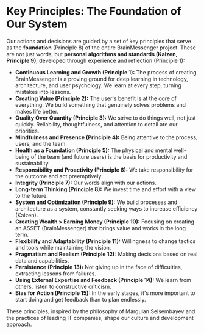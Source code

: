# Key Principles: The Foundation of Our System

Our actions and decisions are guided by a set of key principles that serve as the **foundation** (Principle 8) of the entire BrainMessenger project. These are not just words, but **personal algorithms and standards (Kaizen, Principle 9)**, developed through experience and reflection (Principle 1):

*   **Continuous Learning and Growth (Principle 1):** The process of creating BrainMessenger is a proving ground for deep learning in technology, architecture, and user psychology. We learn at every step, turning mistakes into lessons.
*   **Creating Value (Principle 2):** The user's benefit is at the core of everything. We build something that genuinely solves problems and makes life better.
*   **Quality Over Quantity (Principle 3):** We strive to do things well, not just quickly. Reliability, thoughtfulness, and attention to detail are our priorities.
*   **Mindfulness and Presence (Principle 4):** Being attentive to the process, users, and the team.
*   **Health as a Foundation (Principle 5):** The physical and mental well-being of the team (and future users) is the basis for productivity and sustainability.
*   **Responsibility and Proactivity (Principle 6):** We take responsibility for the outcome and act preemptively.
*   **Integrity (Principle 7):** Our words align with our actions.
*   **Long-term Thinking (Principle 8):** We invest time and effort with a view to the future.
*   **System and Optimization (Principle 9):** We build processes and architecture as a system, constantly seeking ways to increase efficiency (Kaizen).
*   **Creating Wealth > Earning Money (Principle 10):** Focusing on creating an ASSET (BrainMessenger) that brings value and works in the long term.
*   **Flexibility and Adaptability (Principle 11):** Willingness to change tactics and tools while maintaining the vision.
*   **Pragmatism and Realism (Principle 12):** Making decisions based on real data and capabilities.
*   **Persistence (Principle 13):** Not giving up in the face of difficulties, extracting lessons from failures.
*   **Using External Expertise and Feedback (Principle 14):** We learn from others, listen to constructive criticism.
*   **Bias for Action (Principle 15):** In the early stages, it's more important to start doing and get feedback than to plan endlessly.

These principles, inspired by the philosophy of Margulan Seisembayev and the practices of leading IT companies, shape our culture and development approach.
